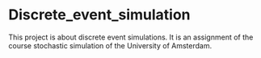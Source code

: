 # Discrete_event_simulation
This project is about discrete event simulations. It is an assignment of the course stochastic simulation of the University of Amsterdam. 

